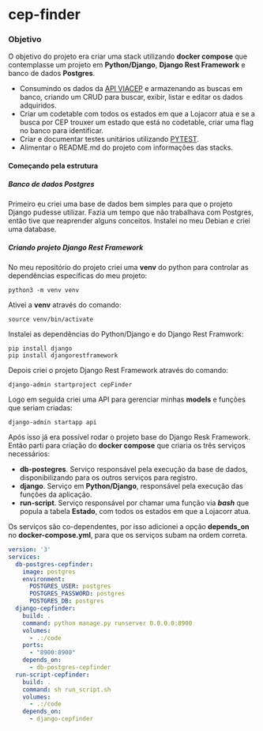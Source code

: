# cep-finder
### Objetivo
O objetivo do projeto era criar uma stack utilizando **docker compose** que contemplasse um projeto em **Python/Django**, **Django Rest Framework** e banco de dados **Postgres**.
- Consumindo os dados da [API VIACEP](https://viacep.com.br/) e armazenando as buscas em banco, criando um CRUD para buscar, exibir, listar e editar os dados adquiridos.
- Criar um codetable com todos os estados em que a Lojacorr atua e se a busca por CEP trouxer um estado que está no codetable, criar uma flag no banco para identificar.
- Criar e documentar testes unitários utilizando [PYTEST](https://docs.pytest.org/en/7.2.x/).
- Alimentar o README.md do projeto com informações das stacks.

#### Começando pela estrutura
##### Banco de dados Postgres
Primeiro eu criei uma base de dados bem simples para que o projeto Django pudesse utilizar. Fazia um tempo que não trabalhava com Postgres, então tive que reaprender alguns conceitos. Instalei no meu Debian e criei uma database.

##### Criando projeto Django Rest Framework
No meu repositório do projeto criei uma **venv** do python para controlar as dependências específicas do meu projeto:
```
python3 -m venv venv
```
Ativei a **venv** através do comando:
```
source venv/bin/activate
```
Instalei as dependências do Python/Django e do Django Rest Framwork:
```
pip install django
pip install djangorestframework
```
Depois criei o projeto Django Rest Framework através do comando:
```
django-admin startproject cepFinder
```
Logo em seguida criei uma API para gerenciar minhas **models** e funções que seriam criadas:
```
django-admin startapp api
```

Após isso já era possível rodar o projeto base do Django Resk Framework. Então parti para criação do **docker compose** que criaria os três serviços necessários:
- **db-postegres**. Serviço responsável pela execução da base de dados, disponibilizando para os outros serviços para registro.
- **django**. Serviço em **Python/Django**, responsável pela execução das funções da aplicação.
- **run-script**. Serviço responsável por chamar uma função via ***bash*** que popula a tabela **Estado**, com todos os estados em que a Lojacorr atua.

Os serviços são co-dependentes, por isso adicionei a opção **depends_on** no **docker-compose.yml**, para que os serviços subam na ordem correta.
```docker-compose.yml
version: '3'
services:
  db-postgres-cepfinder:
    image: postgres
    environment:
      POSTGRES_USER: postgres
      POSTGRES_PASSWORD: postgres
      POSTGRES_DB: postgres
  django-cepfinder:
    build: .
    command: python manage.py runserver 0.0.0.0:8900
    volumes:
      - .:/code
    ports:
      - "8900:8900"
    depends_on:
      - db-postgres-cepfinder
  run-script-cepfinder:
    build: .
    command: sh run_script.sh
    volumes:
      - .:/code
    depends_on:
      - django-cepfinder
```